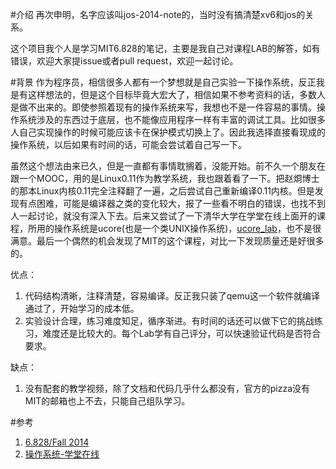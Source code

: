 #介绍
再次申明，名字应该叫jos-2014-note的，当时没有搞清楚xv6和jos的关系。

这个项目我个人是学习MIT6.828的笔记，主要是我自己对课程LAB的解答，如有错误，欢迎大家提issue或者pull request，欢迎一起讨论。

#背景
作为程序员，相信很多人都有一个梦想就是自己实验一下操作系统，反正我是有这样想法的，但是这个目标毕竟大宏大了，相信如果不参考资料的话，多数人是做不出来的。即使参照着现有的操作系统来写，我想也不是一件容易的事情。操作系统涉及的东西过于底层，也不能像应用程序一样有丰富的调试工具。比如很多人自己实现操作的时候可能应该卡在保护模式切换上了。因此我选择直接看现成的操作系统，以后如果有时间的话，可能会尝试着自己写一下。

虽然这个想法由来已久，但是一直都有事情耽搁着，没能开始。前不久一个朋友在跟一个MOOC，用的是Linux0.11作为教学系统，我也跟着看了一下。把赵烱博士的那本Linux内核0.11完全注释翻了一遍，之后尝试自己重新编译0.11内核。但是发现有点困难，可能是编译器之类的变化较大，报了一些看不明白的错误，也找不到人一起讨论，就没有深入下去。后来又尝试了一下清华大学在学堂在线上面开的课程，所用的操作系统是ucore(也是一个类UNIX操作系统)，[ucore_lab](https://github.com/chyyuu/ucore_lab)，也不是很满意。最后一个偶然的机会发现了MIT的这个课程，对比一下发现质量还是好很多的。

优点：

1. 代码结构清晰，注释清楚，容易编译。反正我只装了qemu这一个软件就编译通过了，开始学习的成本低。
2. 实验设计合理，练习难度知足，循序渐进。有时间的话还可以做下它的挑战练习，难度还是比较大的。每个Lab学有自己评分，可以快速验证代码是否符合要求。

缺点：

1. 没有配套的教学视频，除了文档和代码几乎什么都没有，官方的pizza没有MIT的邮箱也上不去，只能自己组队学习。


#参考

1. [6.828/Fall 2014](http://pdos.csail.mit.edu/6.828/2014/)
2. [操作系统-学堂在线](http://www.xuetangx.com/courses/TsinghuaX/30240243X/2015_T1/about)
